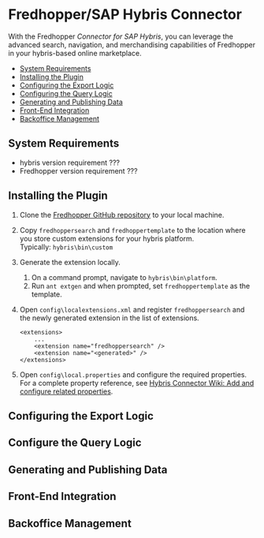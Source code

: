 # Fredhopper/SAP Hybris Connector

With the Fredhopper *Connector for SAP Hybris*, you can leverage the advanced search, navigation, and merchandising capabilities of Fredhopper in your hybris-based online marketplace.

* [System Requirements]()
* [Installing the Plugin]()
* [Configuring the Export Logic]()
* [Configuring the Query Logic]()
* [Generating and Publishing Data]()
* [Front-End Integration]()
* [Backoffice Management]()

## System Requirements

* hybris version requirement ???
* Fredhopper version requirement ???

## Installing the Plugin

1. Clone the [Fredhopper GitHub repository](https://github.com/fredhopper/hybris-connector.git) to your local machine.
1. Copy `fredhoppersearch` and `fredhoppertemplate` to the location where you store custom extensions for your hybris platform.<br>Typically: `hybris\bin\custom`
1. Generate the extension locally.
	1. On a command prompt, navigate to `hybris\bin\platform`.
	1. Run `ant extgen` and when prompted, set `fredhoppertemplate` as the template.
1. Open `config\localextensions.xml` and register `fredhoppersearch` and the newly generated extension in the list of extensions.
	
	```
	<extensions>  
  		...  
  		<extension name="fredhoppersearch" />  
  		<extension name="<generated>" />  
	</extensions>
	```
1. Open `config\local.properties` and configure the required properties.<br>For a complete property reference, see [Hybris Connector Wiki: Add and configure related properties](https://github.com/fredhopper/hybris-connector).

## Configuring the Export Logic



## Configure the Query Logic

## Generating and Publishing Data

## Front-End Integration

## Backoffice Management